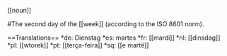 [[noun]]

#The second day of the [[week]] (according to the ISO 8601 norm).

==Translations==
*de: Dienstag
*es: martes
*fr: [[mardi]]
*nl: [[dinsdag]]
*pl: [[wtorek]]
*pt: [[ter&ccedil;a-feira]]
*sq: [[e martë]]